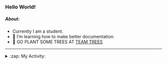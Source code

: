 ### Hello World!

##### About:
- Currently I am a student.
- 🌱 I’m learning how to make better documentation.
- 🌱 GO PLANT SOME TREES AT [TEAM TREES](https://teamtrees.org/)

---
<details>
  <summary>:zap: My Activity:</summary>
  
<!--START_SECTION:waka-->
![Code Time](http://img.shields.io/badge/Code%20Time-1%2C202%20hrs%2046%20mins-blue)

**I'm a Night 🦉** 

```text
🌞 Morning                1881 commits        ██░░░░░░░░░░░░░░░░░░░░░░░   09.99 % 
🌆 Daytime                6411 commits        █████████░░░░░░░░░░░░░░░░   34.06 % 
🌃 Evening                5419 commits        ███████░░░░░░░░░░░░░░░░░░   28.79 % 
🌙 Night                  5111 commits        ███████░░░░░░░░░░░░░░░░░░   27.15 % 
```
📅 **I'm Most Productive on Wednesday** 

```text
Monday                   2656 commits        ████░░░░░░░░░░░░░░░░░░░░░   14.11 % 
Tuesday                  2561 commits        ███░░░░░░░░░░░░░░░░░░░░░░   13.61 % 
Wednesday                4394 commits        ██████░░░░░░░░░░░░░░░░░░░   23.35 % 
Thursday                 2439 commits        ███░░░░░░░░░░░░░░░░░░░░░░   12.96 % 
Friday                   1962 commits        ███░░░░░░░░░░░░░░░░░░░░░░   10.42 % 
Saturday                 1642 commits        ██░░░░░░░░░░░░░░░░░░░░░░░   08.72 % 
Sunday                   3168 commits        ████░░░░░░░░░░░░░░░░░░░░░   16.83 % 
```


📊 **This Week I Spent My Time On** 

```text
🔥 Editors: 
IntelliJ                 3 hrs 45 mins       █████████████████░░░░░░░░   66.95 % 
VS Code                  1 hr 51 mins        ████████░░░░░░░░░░░░░░░░░   33.05 % 

🐱‍💻 Projects: 
CSE224-Fundamentals-of-An2 hrs 6 mins        █████████░░░░░░░░░░░░░░░░   37.68 % 
givbacks-admin           1 hr 42 mins        ████████░░░░░░░░░░░░░░░░░   30.59 % 
demo                     1 hr 36 mins        ███████░░░░░░░░░░░░░░░░░░   28.67 % 
file-utils               8 mins              █░░░░░░░░░░░░░░░░░░░░░░░░   02.46 % 
Unknown Project          2 mins              ░░░░░░░░░░░░░░░░░░░░░░░░░   00.60 % 
```


 Last Updated on 19/09/2023 15:11:02 UTC
<!--END_SECTION:waka-->
</details>
